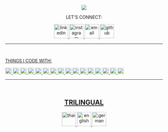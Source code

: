 <div align="center">
  <p>
    <img src="https://capsule-render.vercel.app/api?text=WELCOME!&animation=blinking&type=waving&color=0:859DDA,100:F7ABBE&fontColor=ffffff"/>
  </p>
  <p>LET'S CONNECT:</p>
    <a href="https://www.linkedin.com/in/tanapa-palmer"><img src="https://github-production-user-asset-6210df.s3.amazonaws.com/119079803/242725149-788e7d06-6aca-44a4-9580-524b4fc90407.png" alt="linkedin" width="45" height="45"/>
    <a href="https://www.instagram.com/ikq.tanapa/"><img src="https://github-production-user-asset-6210df.s3.amazonaws.com/119079803/242727252-120abc8f-a42d-4151-985b-fab587c8bcb1.png" alt="instagram" width="45" height="45"/>
    <a href="mailto:tanapa.palmer@gmail.com"><img src="https://github-production-user-asset-6210df.s3.amazonaws.com/119079803/242724866-4a4db4bf-aedb-449a-8bed-32d98199c719.png" alt="email" width="45" height="45"/>
    <a href="https://github.com/TanapaPalmer"><img src="https://cdn3.iconfinder.com/data/icons/brands-pack/240/github-512.png" alt="github" width="45" height="45"/>
</div>

<hr>

<div>
  <br>
  <p>THINGS I CODE WITH:</p>
  
  
  <img src="https://img.shields.io/badge/html-FAAFA2?logo=html5&logoColor=white&style=for-the-badge" alt="html" height="20"/>
  <img src="https://img.shields.io/badge/Css-C9E0EC?logo=css3&logoColor=white&style=for-the-badge" alt="css" height="20"/>
  <img src="https://img.shields.io/badge/python-9599B5?logo=python&logoColor=white&style=for-the-badge" alt="python" height="20"/>
  <img src="https://img.shields.io/badge/javascript-F7E3AF?logo=javascript&logoColor=white&style=for-the-badge" alt="javascript" height="20"/>
  <img src="https://img.shields.io/badge/java-D291BC?logo=java&logoColor=white&style=for-the-badge" alt="java" height="20"/>
  <img src="https://img.shields.io/badge/react-53C6D9?logo=react&logoColor=white&style=for-the-badge" alt="react" height="20"/>
  <img src="https://img.shields.io/badge/jquery-D7BDAA?logo=jquery&logoColor=white&style=for-the-badge" alt="jquery" height="20"/>
  <img src="https://img.shields.io/badge/node.js-7ED9CA?logo=node.js&logoColor=white&style=for-the-badge" alt="node.js" height="20"/>
  <img src="https://img.shields.io/badge/bootstrap-BCA8E6?logo=bootstrap&logoColor=white&style=for-the-badge" alt="bootstrap" height="20"/>
  <img src="https://img.shields.io/badge/ajax-85B1D4?logo=ajax&logoColor=white&style=for-the-badge" alt="ajax" height="20"/>
  <img src="https://img.shields.io/badge/json-FCFC99?logo=json&logoColor=white&style=for-the-badge" alt="json" height="20"/>
  <img src="https://img.shields.io/badge/django-A0D098?logo=django&logoColor=white&style=for-the-badge" alt="django" height="20"/>
  <img src="https://img.shields.io/badge/flask-A3A6AD?logo=flask&logoColor=white&style=for-the-badge" alt="flask" height="20"/>
  <img src="https://img.shields.io/badge/oop-F7ABBE?logo=oop&logoColor=white&style=for-the-badge" alt="oop" height="20"/>
  <img src="https://img.shields.io/badge/mysql-859DDA?logo=mysql&logoColor=white&style=for-the-badge" alt="mysql" height="20"/>
  <img src="https://img.shields.io/badge/mongoose-FFBE91?logo=mongoose&logoColor=white&style=for-the-badge" alt="mongoose" height="20"/>
 </div>
 
 <hr>
 
 <div align="center">
  <br>
  <h2>TRILINGUAL</h2>
  <img src="https://cdn1.iconfinder.com/data/icons/ensign-11/512/254_Ensign_Flag_Nation_thailand-512.png" alt="thai" height="45"/>
  <img src="https://cdn2.iconfinder.com/data/icons/flags_gosquared/64/United-States_flat.png" alt="english" height="45"/>
  <img src="https://cdn2.iconfinder.com/data/icons/flags_gosquared/64/Germany_flat.png" alt="german" height="45"/>
 </div>
  





